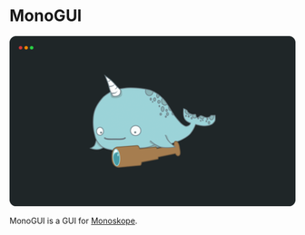 # MonoGUI

![monogui](assets/monogui.png)

MonoGUI is a GUI for [Monoskope](https://github.com/finleap-connect/monoskope).